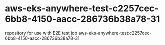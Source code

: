 # aws-eks-anywhere-test-c2257cec-6bb8-4150-aacc-286736b38a78-31
repository for use with E2E test job aws-eks-anywhere-test:c2257cec-6bb8-4150-aacc-286736b38a78-31

